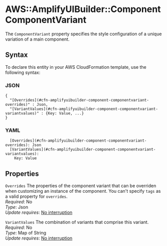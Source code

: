 # AWS::AmplifyUIBuilder::Component ComponentVariant<a name="aws-properties-amplifyuibuilder-component-componentvariant"></a>

The `ComponentVariant` property specifies the style configuration of a unique variation of a main component\.

## Syntax<a name="aws-properties-amplifyuibuilder-component-componentvariant-syntax"></a>

To declare this entity in your AWS CloudFormation template, use the following syntax:

### JSON<a name="aws-properties-amplifyuibuilder-component-componentvariant-syntax.json"></a>

```
{
  "[Overrides](#cfn-amplifyuibuilder-component-componentvariant-overrides)" : Json,
  "[VariantValues](#cfn-amplifyuibuilder-component-componentvariant-variantvalues)" : {Key: Value, ...}
}
```

### YAML<a name="aws-properties-amplifyuibuilder-component-componentvariant-syntax.yaml"></a>

```
  [Overrides](#cfn-amplifyuibuilder-component-componentvariant-overrides): Json
  [VariantValues](#cfn-amplifyuibuilder-component-componentvariant-variantvalues): 
    Key: Value
```

## Properties<a name="aws-properties-amplifyuibuilder-component-componentvariant-properties"></a>

`Overrides`  <a name="cfn-amplifyuibuilder-component-componentvariant-overrides"></a>
The properties of the component variant that can be overriden when customizing an instance of the component\. You can't specify `tags` as a valid property for `overrides`\.  
*Required*: No  
*Type*: Json  
*Update requires*: [No interruption](https://docs.aws.amazon.com/AWSCloudFormation/latest/UserGuide/using-cfn-updating-stacks-update-behaviors.html#update-no-interrupt)

`VariantValues`  <a name="cfn-amplifyuibuilder-component-componentvariant-variantvalues"></a>
The combination of variants that comprise this variant\.  
*Required*: No  
*Type*: Map of String  
*Update requires*: [No interruption](https://docs.aws.amazon.com/AWSCloudFormation/latest/UserGuide/using-cfn-updating-stacks-update-behaviors.html#update-no-interrupt)
